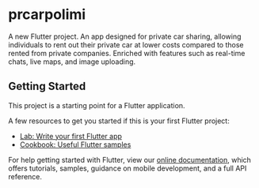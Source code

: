 # prcarpolimi

A new Flutter project. An app designed for private car sharing, allowing individuals to rent out their private car at lower costs compared to those rented from private companies. Enriched with features such as real-time chats, live maps, and image uploading.

## Getting Started

This project is a starting point for a Flutter application.

A few resources to get you started if this is your first Flutter project:

- [Lab: Write your first Flutter app](https://flutter.dev/docs/get-started/codelab)
- [Cookbook: Useful Flutter samples](https://flutter.dev/docs/cookbook)

For help getting started with Flutter, view our
[online documentation](https://flutter.dev/docs), which offers tutorials,
samples, guidance on mobile development, and a full API reference.

